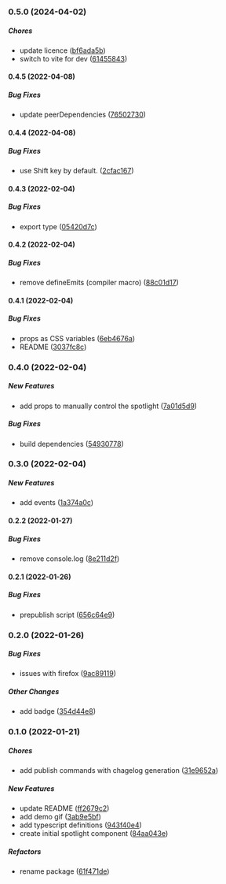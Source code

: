 ### 0.5.0 (2024-04-02)

##### Chores

*  update licence ([bf6ada5b](https://github.com/Smile-SA/spotlight-vue/commit/bf6ada5b03b404311612624ecff695ae6c12ed96))
*  switch to vite for dev ([61455843](https://github.com/Smile-SA/spotlight-vue/commit/61455843373f0cf8c619b94b476fcdd30d1ac9e3))

#### 0.4.5 (2022-04-08)

##### Bug Fixes

*  update peerDependencies ([76502730](https://github.com/Smile-SA/spotlight-vue/commit/7650273066d10ce0aee5b96bb1f32b9e912171c4))

#### 0.4.4 (2022-04-08)

##### Bug Fixes

*  use Shift key by default. ([2cfac167](https://github.com/Smile-SA/spotlight-vue/commit/2cfac16716393b71e3b7bc94519df535c0587442))

#### 0.4.3 (2022-02-04)

##### Bug Fixes

*  export type ([05420d7c](https://github.com/Smile-SA/spotlight-vue/commit/05420d7c1479874162b3f503b77701c85cc98ffa))

#### 0.4.2 (2022-02-04)

##### Bug Fixes

*  remove defineEmits (compiler macro) ([88c01d17](https://github.com/Smile-SA/spotlight-vue/commit/88c01d1727977424161599486b7038e31c55b687))

#### 0.4.1 (2022-02-04)

##### Bug Fixes

*  props as CSS variables ([6eb4676a](https://github.com/Smile-SA/spotlight-vue/commit/6eb4676a6f40582d907fdbc46eb57fd2cfc3ffc1))
*  README ([3037fc8c](https://github.com/Smile-SA/spotlight-vue/commit/3037fc8ca382b284b98d325f9fa983d9a874b619))

### 0.4.0 (2022-02-04)

##### New Features

*  add props to manually control the spotlight ([7a01d5d9](https://github.com/Smile-SA/spotlight-vue/commit/7a01d5d90578d7958a710b463d9626697ff26a5f))

##### Bug Fixes

*  build dependencies ([54930778](https://github.com/Smile-SA/spotlight-vue/commit/54930778d32bd737c638c82a99c20c77261fa3fd))

### 0.3.0 (2022-02-04)

##### New Features

*  add events ([1a374a0c](https://github.com/Smile-SA/spotlight-vue/commit/1a374a0c44051b4e29633354ceed93278d30809a))

#### 0.2.2 (2022-01-27)

##### Bug Fixes

*  remove console.log ([8e211d2f](https://github.com/Smile-SA/spotlight-vue/commit/8e211d2f4ead1652544c4cb8a837e0daae62f92d))

#### 0.2.1 (2022-01-26)

##### Bug Fixes

*  prepublish script ([656c64e9](https://github.com/Smile-SA/spotlight-vue/commit/656c64e91636e58a476b6159779a167eb7518faf))

### 0.2.0 (2022-01-26)

##### Bug Fixes

*  issues with firefox ([9ac89119](https://github.com/Smile-SA/spotlight-vue/commit/9ac89119f17b5d4a458c5b15a0f2229cc0ddaffa))

##### Other Changes

*  add badge ([354d44e8](https://github.com/Smile-SA/spotlight-vue/commit/354d44e8dfa192de183be2e2300804a774f21c83))

### 0.1.0 (2022-01-21)

##### Chores

*  add publish commands with chagelog generation ([31e9652a](https://github.com/Smile-SA/spotlight-vue/commit/31e9652a28e164532af823d927f302699b8542e2))

##### New Features

*  update README ([ff2679c2](https://github.com/Smile-SA/spotlight-vue/commit/ff2679c20e677884ed875f844fe99f9eb26342a8))
*  add demo gif ([3ab9e5bf](https://github.com/Smile-SA/spotlight-vue/commit/3ab9e5bf5b53115f555e66395e45f6c3fee11793))
*  add typescript definitions ([943f40e4](https://github.com/Smile-SA/spotlight-vue/commit/943f40e4976fe0980991ddf282d1881585ea7b33))
*  create initial spotlight component ([84aa043e](https://github.com/Smile-SA/spotlight-vue/commit/84aa043e8c03cc65e41eeab8c9db53fed75ea139))

##### Refactors

*  rename package ([61f471de](https://github.com/Smile-SA/spotlight-vue/commit/61f471de4ea1f081a543dda161e1e4ff0ec9eb35))

